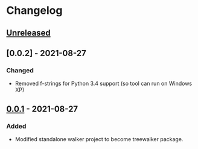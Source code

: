 # Changelog

## [Unreleased]

## [0.0.2] - 2021-08-27

### Changed
  - Removed f-strings for Python 3.4 support (so tool can run on Windows XP)

## [0.0.1] - 2021-08-27

### Added
  - Modified standalone walker project to become treewalker package.

[Unreleased]: /../../../
[0.0.1]: /../../../tags/0.0.1
